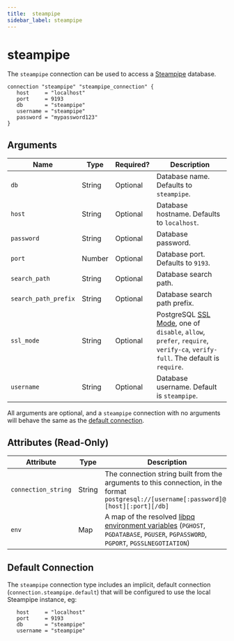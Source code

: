 ```yaml
---
title:  steampipe
sidebar_label: steampipe
---
```


# steampipe

The `steampipe` connection can be used to access a [Steampipe](https://steampipe.io/) database.

```hcl
connection "steampipe" "steampipe_connection" {
   host     = "localhost"
   port     = 9193
   db       = "steampipe"
   username = "steampipe"
   password = "mypassword123"
}
```

## Arguments

| Name                | Type    | Required?| Description
|---------------------|---------|----------|-------------------
| `db`                |  String | Optional | Database name.  Defaults to `steampipe`.
| `host`              |  String | Optional | Database hostname.  Defaults to `localhost`.
| `password`          |  String | Optional | Database password.
| `port`              |  Number | Optional | Database port.  Defaults to `9193`.
| `search_path`       |  String | Optional | Database search path.
| `search_path_prefix`|  String | Optional | Database search path prefix.
| `ssl_mode`          |  String | Optional | PostgreSQL [SSL Mode](https://www.postgresql.org/docs/current/libpq-ssl.html#LIBPQ-SSL-PROTECTION), one of `disable`, `allow`, `prefer`, `require`, `verify-ca`, `verify-full`.  The default is `require`.
| `username`          |  String | Optional |  Database username. Default is `steampipe`.


All arguments are optional, and a `steampipe` connection with no arguments will behave the same as the [default connection](#default-connection).


## Attributes (Read-Only)

| Attribute           | Type   | Description
| --------------------| ------ |------------------------------------------------------------------------------
| `connection_string` | String | The connection string built from the arguments to this connection, in the format `postgresql://[username[:password]@][host][:port][/db]`
| `env`               | Map    | A map of the resolved [libpq environment variables](https://www.postgresql.org/docs/current/libpq-envars.html) (`PGHOST`, `PGDATABASE`, `PGUSER`, `PGPASSWORD`, `PGPORT`, `PGSSLNEGOTIATION`)



## Default Connection

The `steampipe` connection type includes an implicit, default connection (`connection.steampipe.default`) that will be configured to use the local Steampipe instance, eg:

```hcl
   host     = "localhost"
   port     = 9193
   db       = "steampipe"
   username = "steampipe"
```